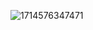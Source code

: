 ![1714576347471](https://github.com/PudCheetah/mypratice_mix_2_coroutine_gson_recyclerview/assets/86607757/72f970e8-6381-4e5c-8577-1afb436ca2d6)

